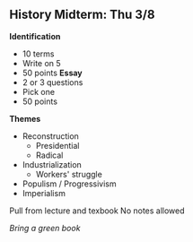 History Midterm: Thu 3/8
------------------------

__Identification__
   + 10 terms
   + Write on 5
   + 50 points
__Essay__
   + 2 or 3 questions
   + Pick one
   + 50 points

__Themes__
   + Reconstruction
      + Presidential
      + Radical
   + Industrialization
      + Workers' struggle
   + Populism / Progressivism
   + Imperialism

Pull from lecture and texbook
No notes allowed

_Bring a green book_
